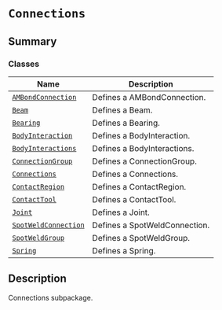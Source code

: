 # `Connections`

<a id="summary"></a>

## Summary

### Classes

| Name | Description |
|------------------------------------------------------------------------------------------------------------------------------------------|-------------------------------|
| [`AMBondConnection`](AMBondConnection.md#ansys.mechanical.stubs.v242.Ansys.ACT.Automation.Mechanical.Connections.AMBondConnection)       | Defines a AMBondConnection.   |
| [`Beam`](Beam.md#ansys.mechanical.stubs.v242.Ansys.ACT.Automation.Mechanical.Connections.Beam)                                           | Defines a Beam.               |
| [`Bearing`](Bearing.md#ansys.mechanical.stubs.v242.Ansys.ACT.Automation.Mechanical.Connections.Bearing)                                  | Defines a Bearing.            |
| [`BodyInteraction`](BodyInteraction.md#ansys.mechanical.stubs.v242.Ansys.ACT.Automation.Mechanical.Connections.BodyInteraction)          | Defines a BodyInteraction.    |
| [`BodyInteractions`](BodyInteractions.md#ansys.mechanical.stubs.v242.Ansys.ACT.Automation.Mechanical.Connections.BodyInteractions)       | Defines a BodyInteractions.   |
| [`ConnectionGroup`](ConnectionGroup.md#ansys.mechanical.stubs.v242.Ansys.ACT.Automation.Mechanical.Connections.ConnectionGroup)          | Defines a ConnectionGroup.    |
| [`Connections`](Connections.md#ansys.mechanical.stubs.v242.Ansys.ACT.Automation.Mechanical.Connections.Connections)                      | Defines a Connections.        |
| [`ContactRegion`](ContactRegion.md#ansys.mechanical.stubs.v242.Ansys.ACT.Automation.Mechanical.Connections.ContactRegion)                | Defines a ContactRegion.      |
| [`ContactTool`](ContactTool.md#ansys.mechanical.stubs.v242.Ansys.ACT.Automation.Mechanical.Connections.ContactTool)                      | Defines a ContactTool.        |
| [`Joint`](Joint.md#ansys.mechanical.stubs.v242.Ansys.ACT.Automation.Mechanical.Connections.Joint)                                        | Defines a Joint.              |
| [`SpotWeldConnection`](SpotWeldConnection.md#ansys.mechanical.stubs.v242.Ansys.ACT.Automation.Mechanical.Connections.SpotWeldConnection) | Defines a SpotWeldConnection. |
| [`SpotWeldGroup`](SpotWeldGroup.md#ansys.mechanical.stubs.v242.Ansys.ACT.Automation.Mechanical.Connections.SpotWeldGroup)                | Defines a SpotWeldGroup.      |
| [`Spring`](Spring.md#ansys.mechanical.stubs.v242.Ansys.ACT.Automation.Mechanical.Connections.Spring)                                     | Defines a Spring.             |

<a id="description"></a>

## Description

Connections subpackage.

<!-- !! processed by numpydoc !! -->

